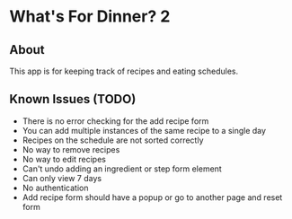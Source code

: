 # What's For Dinner? 2
## About
This app is for keeping track of recipes and eating schedules.

## Known Issues (TODO)
- There is no error checking for the add recipe form
- You can add multiple instances of the same recipe to a single day
- Recipes on the schedule are not sorted correctly
- No way to remove recipes
- No way to edit recipes
- Can't undo adding an ingredient or step form element
- Can only view 7 days
- No authentication
- Add recipe form should have a popup or go to another page and reset form